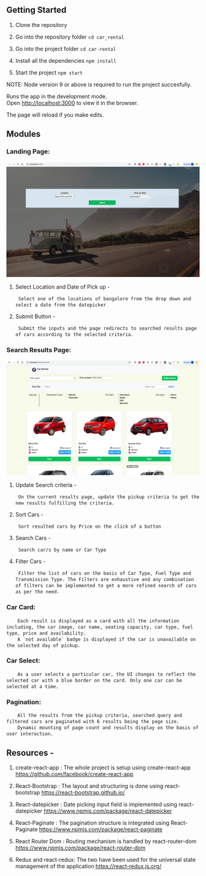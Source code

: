 ## Getting Started

1) Clone the repository

2) Go into the repository folder
		`cd car_rental`

3) Go into the project folder
		`cd car-rental`

4) Install all the dependencies
		`npm install`

5) Start the project
		`npm start`	

NOTE: Node version 9 or above is required to run the project succesfully.


Runs the app in the development mode.<br>
Open [http://localhost:3000](http://localhost:3000) to view it in the browser.

The page will reload if you make edits.<br>

## Modules

### Landing Page:

![Screenshot](landing.png)

1) Select Location and Date of Pick up - 
		
		Select one of the locations of bangalore from the drop down and select a date from the datepicker

2) Submit Button - 
		
		Submit the inputs and the page redirects to searched results page of cars according to the selected criteria.

### Search Results Page:

![Screenshot](results.png)

1) Update Search criteria - 

		On the current results page, update the pickup criteria to get the new results fulfilling the criteria.

2) Sort Cars - 

		Sort resulted cars by Price on the click of a button

3) Search Cars - 

		Search car/s by name or Car Type

4) Filter Cars - 

		Filter the list of cars on the basis of Car Type, Fuel Type and Transmission Type. The Filters are exhaustive and any combination of filters can be implemented to get a more refined search of cars as per the need.

### Car Card:

		Each result is displayed as a card with all the information including, the car image, car name, seating capacity, car type, fuel type, price and availability.
		A `not available` badge is displayed if the car is unavailable on the selected day of pickup.

### Car Select: 

		As a user selects a particular car, the UI changes to reflect the selected car with a blue border on the card. Only one car can be selected at a time.

### Pagination:

		All the results from the pickup criteria, searched query and filtered cars are paginated with 6 results being the page size.
		Dynamic mounting of page count and results display on the basis of user interaction.


## Resources - 

1) create-react-app : The whole project is setup using create-react-app https://github.com/facebook/create-react-app

2) React-Bootstrap : The layout and structuring is done using react-bootstrap https://react-bootstrap.github.io/

3) React-datepicker : Date picking input field is implemented using react-datepicker https://www.npmjs.com/package/react-datepicker

4) React-Paginate : The pagination structure is integrated using React-Paginate https://www.npmjs.com/package/react-paginate

5) React Router Dom : Routing mechanism is handled by react-router-dom https://www.npmjs.com/package/react-router-dom

6) Redux and react-redux: The two have been used for the universal state management of the application https://react-redux.js.org/
